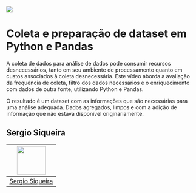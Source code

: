 <img src="https://storage.googleapis.com/golden-wind/experts-club/capa-github.svg" />

# Coleta e preparação de dataset em Python e Pandas

A coleta de dados para análise de dados pode consumir recursos desnecessários, tanto em seu ambiente de processamento quanto em custos associados à coleta desnecessária. Este vídeo aborda a avaliação da frequência de coleta, filtro dos dados necessários e o enriquecimento com dados de outra fonte, utilizando Python e Pandas.

O resultado é um dataset com as informações que são necessárias para uma análise adequada. Dados agregados, limpos e com a adição de informação que não estava disponível originariamente.

## Sergio Siqueira

| [<img src="https://avatars2.githubusercontent.com/u/2254731?s=460&u=0ba16a79456c2f250e7579cb388fa18c5c2d7d65&v=4" width="75px;"/>](https://github.com/snsergio) |
| :-: |
|[Sergio Siqueira](https://github.com/snsergio)|
